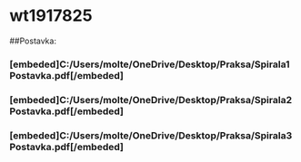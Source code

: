 # wt1917825

##Postavka:
### [embeded]C:/Users/molte/OneDrive/Desktop/Praksa/Spirala1 Postavka.pdf[/embeded]
### [embeded]C:/Users/molte/OneDrive/Desktop/Praksa/Spirala2 Postavka.pdf[/embeded]
### [embeded]C:/Users/molte/OneDrive/Desktop/Praksa/Spirala3 Postavka.pdf[/embeded]
